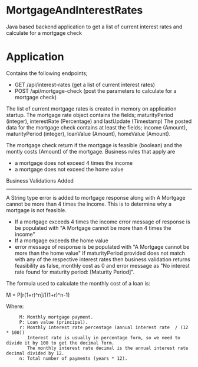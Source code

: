 # MortgageAndInterestRates
Java based backend application to get a list of current interest rates and calculate for a mortgage check

# Application
Contains the following endpoints;
* GET /api/interest-rates (get a list of current interest rates)
* POST /api/mortgage-check (post the parameters to calculate for a mortgage check)

The list of current mortgage rates is created in memory on application startup.
The mortgage rate object contains the fields; maturityPeriod (integer), interestRate (Percentage) and lastUpdate (Timestamp)
The posted data for the mortgage check contains at least the fields; income (Amount), maturityPeriod (integer), loanValue (Amount), homeValue (Amount).

The mortgage check return if the mortgage is feasible (boolean) and the
montly costs (Amount) of the mortgage.
Business rules that apply are
- a mortgage does not exceed 4 times the income
- a mortgage does not exceed the home value

Business Validations Added
****************************
A String type error is added to mortgage response along with A Mortgage cannot be more than 4 times the income. This is to determine why a mortgage is not feasible.
- If a mortgage exceeds 4 times the income
  error message of response is be populated with "A Mortgage cannot be more than 4 times the income"
- If a mortgage exceeds the home value
- error message of response is be populated with "A Mortgage cannot be more than the home value"
If maturityPeriod provided does not match with any of the respective interest rates then business validation returns feasibility as false, monthly cost as 0 and error message as "No interest rate found for maturity period: [Maturity Period]".

The formula used to calculate the monthly cost of a loan is:

 M = P[r(1+r)^n]/[(1+r)^n-1]
 
Where:   

         M: Monthly mortgage payment.
         P: Loan value (principal).
         r: Monthly interest rate percentage (annual interest rate  / (12 * 100))
            Interest rate is usually in percentage form, so we need to divide it by 100 to get the decimal form.
            The monthly interest rate decimal is the annual interest rate decimal divided by 12.
         n: Total number of payments (years * 12).

